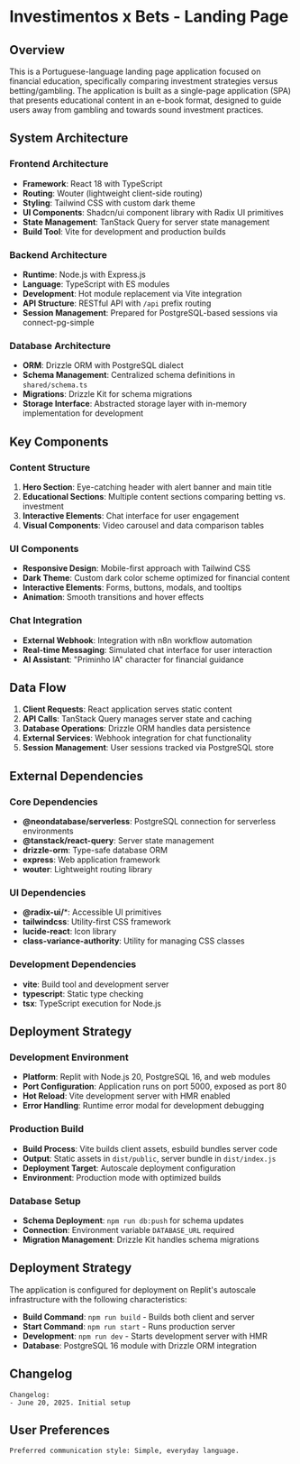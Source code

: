 # Investimentos x Bets - Landing Page

## Overview

This is a Portuguese-language landing page application focused on financial education, specifically comparing investment strategies versus betting/gambling. The application is built as a single-page application (SPA) that presents educational content in an e-book format, designed to guide users away from gambling and towards sound investment practices.

## System Architecture

### Frontend Architecture
- **Framework**: React 18 with TypeScript
- **Routing**: Wouter (lightweight client-side routing)
- **Styling**: Tailwind CSS with custom dark theme
- **UI Components**: Shadcn/ui component library with Radix UI primitives
- **State Management**: TanStack Query for server state management
- **Build Tool**: Vite for development and production builds

### Backend Architecture
- **Runtime**: Node.js with Express.js
- **Language**: TypeScript with ES modules
- **Development**: Hot module replacement via Vite integration
- **API Structure**: RESTful API with `/api` prefix routing
- **Session Management**: Prepared for PostgreSQL-based sessions via connect-pg-simple

### Database Architecture
- **ORM**: Drizzle ORM with PostgreSQL dialect
- **Schema Management**: Centralized schema definitions in `shared/schema.ts`
- **Migrations**: Drizzle Kit for schema migrations
- **Storage Interface**: Abstracted storage layer with in-memory implementation for development

## Key Components

### Content Structure
1. **Hero Section**: Eye-catching header with alert banner and main title
2. **Educational Sections**: Multiple content sections comparing betting vs. investment
3. **Interactive Elements**: Chat interface for user engagement
4. **Visual Components**: Video carousel and data comparison tables

### UI Components
- **Responsive Design**: Mobile-first approach with Tailwind CSS
- **Dark Theme**: Custom dark color scheme optimized for financial content
- **Interactive Elements**: Forms, buttons, modals, and tooltips
- **Animation**: Smooth transitions and hover effects

### Chat Integration
- **External Webhook**: Integration with n8n workflow automation
- **Real-time Messaging**: Simulated chat interface for user interaction
- **AI Assistant**: "Priminho IA" character for financial guidance

## Data Flow

1. **Client Requests**: React application serves static content
2. **API Calls**: TanStack Query manages server state and caching
3. **Database Operations**: Drizzle ORM handles data persistence
4. **External Services**: Webhook integration for chat functionality
5. **Session Management**: User sessions tracked via PostgreSQL store

## External Dependencies

### Core Dependencies
- **@neondatabase/serverless**: PostgreSQL connection for serverless environments
- **@tanstack/react-query**: Server state management
- **drizzle-orm**: Type-safe database ORM
- **express**: Web application framework
- **wouter**: Lightweight routing library

### UI Dependencies
- **@radix-ui/***: Accessible UI primitives
- **tailwindcss**: Utility-first CSS framework
- **lucide-react**: Icon library
- **class-variance-authority**: Utility for managing CSS classes

### Development Dependencies
- **vite**: Build tool and development server
- **typescript**: Static type checking
- **tsx**: TypeScript execution for Node.js

## Deployment Strategy

### Development Environment
- **Platform**: Replit with Node.js 20, PostgreSQL 16, and web modules
- **Port Configuration**: Application runs on port 5000, exposed as port 80
- **Hot Reload**: Vite development server with HMR enabled
- **Error Handling**: Runtime error modal for development debugging

### Production Build
- **Build Process**: Vite builds client assets, esbuild bundles server code
- **Output**: Static assets in `dist/public`, server bundle in `dist/index.js`
- **Deployment Target**: Autoscale deployment configuration
- **Environment**: Production mode with optimized builds

### Database Setup
- **Schema Deployment**: `npm run db:push` for schema updates
- **Connection**: Environment variable `DATABASE_URL` required
- **Migration Management**: Drizzle Kit handles schema migrations

## Deployment Strategy

The application is configured for deployment on Replit's autoscale infrastructure with the following characteristics:

- **Build Command**: `npm run build` - Builds both client and server
- **Start Command**: `npm run start` - Runs production server
- **Development**: `npm run dev` - Starts development server with HMR
- **Database**: PostgreSQL 16 module with Drizzle ORM integration

## Changelog

```
Changelog:
- June 20, 2025. Initial setup
```

## User Preferences

```
Preferred communication style: Simple, everyday language.
```